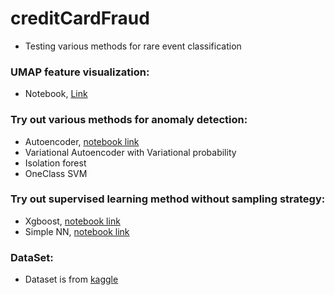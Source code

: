 # creditCardFraud
* Testing various methods for rare event classification

### UMAP feature visualization:
* Notebook, [Link](https://github.com/mzhou356/creditCardFraud/blob/master/Feature_Visualization/notebooks/UMAP_visualization.ipynb
)

### Try out various methods for anomaly detection:  
* Autoencoder, [notebook link](https://github.com/mzhou356/creditCardFraud/blob/master/AnomalyDetection/notebooks/AutoEncoder.ipynb)
* Variational Autoencoder with Variational probability
* Isolation forest
* OneClass SVM

### Try out supervised learning method without sampling strategy:
* Xgboost, [notebook link](https://github.com/mzhou356/creditCardFraud/blob/master/SupervisedLearning/notebooks/Xgboost_binary_classifier.ipynb
)
* Simple NN, [notebook link](https://github.com/mzhou356/creditCardFraud/blob/master/SupervisedLearning/notebooks/Supervised_NN_Binary_Classifier.ipynb)

### DataSet:  
* Dataset is from [kaggle]( https://www.kaggle.com/mlg-ulb/creditcardfraud?select=creditcard.csv)

